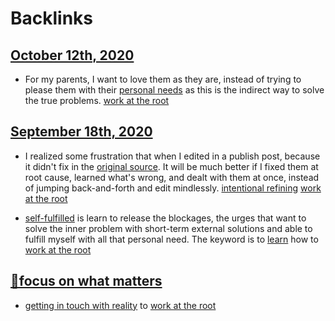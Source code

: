 
# Backlinks
## [October 12th, 2020](<October 12th, 2020.md>)
- For my parents, I want to love them as they are, instead of trying to please them with their [personal needs](<personal needs.md>) as this is the indirect way to solve the true problems. [work at the root](<work at the root.md>)

## [September 18th, 2020](<September 18th, 2020.md>)
- I realized some frustration that when I edited in a publish post, because it didn't fix in the [original source](<original source.md>). It will be much better if I fixed them at root cause, learned what's wrong, and dealt with them at once, instead of jumping back-and-forth and edit mindlessly. [intentional refining](<intentional refining.md>) [work at the root](<work at the root.md>)

- [self-fulfilled](<self-fulfilled.md>) is learn to release the blockages, the urges that want to solve the inner problem with short-term external solutions and able to fulfill myself with all that personal need. The keyword is to [learn](<learn.md>) how to [work at the root](<work at the root.md>)

## [🌱focus on what matters](<🌱focus on what matters.md>)
- [getting in touch with reality](<getting in touch with reality.md>) to [work at the root](<work at the root.md>)

